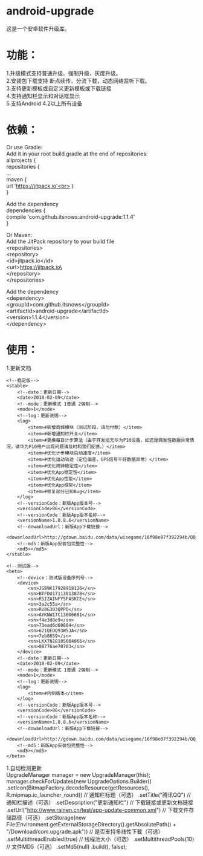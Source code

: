 # android-upgrade
这是一个安卓软件升级库。<br>

功能：
====
1.升级模式支持普通升级、强制升级、灰度升级。<br>
2.安装包下载支持 断点续传，分流下载，动态网络监听下载。<br>
3.支持更新模板或自定义更新模板或下载链接<br>
4.支持通知栏显示和对话框显示<br>
5.支持Android 4.2以上所有设备<br>

依赖：
====

Or use Gradle:<br>
Add it in your root build.gradle at the end of repositories:<br>
allprojects {<br>
repositories {<br>
	...<br>
	maven {<br>
			url 'https://jitpack.io'<br>
	}<br>
}<br>

Add the dependency<br>
dependencies {<br>
	  compile 'com.github.itsnows:android-upgrade:1.1.4'<br>
	}<br>
  
Or Maven:<br>
Add the JitPack repository to your build file<br>
\<repositories><br>
		\<repository><br>
		    \<id>jitpack.io\</id><br>
		    \<url>https://jitpack.io\</url><br>
		\</repository><br>
	\</repositories><br>
   
Add the dependency<br>
\<dependency><br>
	    \<groupId>com.github.itsnows\</groupId><br>
	    \<artifactId>android-upgrade\</artifactId><br>
	    \<version>1.1.4\</version><br>
\</dependency><br>

使用：
====

1.更新文档<br>
<?xml version="1.0" encoding="utf-8"?>
<android>

    <!--稳定版-->
    <stable>
        <!--date：更新日期-->
        <date>2018-02-09</date>
        <!--mode：更新模式 1普通 2强制-->
        <mode>1</mode>
        <!--log：更新说明-->
        <log>
            <item>#新增商城模块（测试阶段，请勿付款）</item>
            <item>#新增通知栏开关</item>
            <item>#更换每日计步算法（由于开发组无华为P10设备，如还是偶发性数据异常情况，请华为P10用户出现问题请及时和我们反馈。）</item>
            <item>#优化计步模块启动速度</item>
            <item>#优化运动轨迹（定位偏差，GPS信号不好数据异常）</item>
            <item>#优化闹钟稳定性</item>
            <item>#优化App稳定性</item>
            <item>#优化App性能</item>
            <item>#优化App框架</item>
            <item>#修复部分已知Bug</item>
        </log>
        <!--versionCode：新版App版本号-->
        <versionCode>86</versionCode>
        <!--versionCode：新版App版本名称-->
        <versionName>1.0.8.6</versionName>
        <!--dowanloadUrl：新版App下载链接-->
        <dowanloadUrl>http://gdown.baidu.com/data/wisegame/16f98e07f392294b/QQ_794.apk</dowanloadUrl>
        <!--md5：新版App安装包完整性-->
        <md5></md5>
    </stable>

    <!--测试版-->
    <beta>
        <!--device：测试版设备序列号-->
        <device>
            <sn>JGB9K17928918126</sn>
            <sn>BTFDU17113013878</sn>
            <sn>RSIZAINFYSFASKCE</sn>
            <sn>3a2c55a</sn>
            <sn>RV8G303QPPD</sn>
            <sn>AYKNW17C13006681</sn>
            <sn>f4e3d8e9</sn>
            <sn>73ead6d60804</sn>
            <sn>621QEDQ93W5JA</sn>
            <sn>7eb8859</sn>
            <sn>LKX7N18105004066</sn>
            <sn>08776ae70703</sn>
        </device>
        <!--date：更新日期-->
        <date>2018-02-09</date>
        <!--mode：更新模式 1普通 2强制-->
        <mode>1</mode>
        <!--log：更新说明-->
        <log>
            <item>#内侧版本</item>
        </log>
        <!--versionCode：新版App版本号-->
        <versionCode>86</versionCode>
        <!--versionCode：新版App版本名称-->
        <versionName>1.0.8.6</versionName>
        <!--dowanloadUrl：新版App下载链接-->
        <dowanloadUrl>http://gdown.baidu.com/data/wisegame/16f98e07f392294b/QQ_794.apk</dowanloadUrl>
        <!--md5：新版App安装包完整性-->
        <md5></md5>
    </beta>

</android>

1.自动检测更新<br>
UpgradeManager manager = new UpgradeManager(this);
manager.checkForUpdates(new UpgradeOptions.Builder()
                .setIcon(BitmapFactory.decodeResource(getResources(), R.mipmap.ic_launcher_round))
                // 通知栏标题（可选）
                .setTitle("腾讯QQ")
                // 通知栏描述（可选）
                .setDescription("更新通知栏")
                // 下载链接或更新文档链接
                .setUrl("http://www.rainen.cn/test/app-update-common.xml")
                // 下载文件存储路径（可选）
                .setStorage(new File(Environment.getExternalStorageDirectory().getAbsolutePath() + "/Download/com.upgrade.apk"))
                // 是否支持多线性下载（可选）
                .setMultithreadEnabled(true)
                // 线程池大小（可选）
                .setMultithreadPools(10)
                // 文件MD5（可选）
                .setMd5(null)
                .build(), false);




